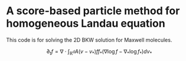 # A score-based particle method for homogeneous Landau equation

This code is for solving the 2D BKW solution for Maxwell molecules.

$$
\partial_t f = \nabla \cdot \int_{\mathbb{R}^d} A(v-v_*) f f_* (\nabla\log f - \nabla_* \log f_*) dv_*
$$
